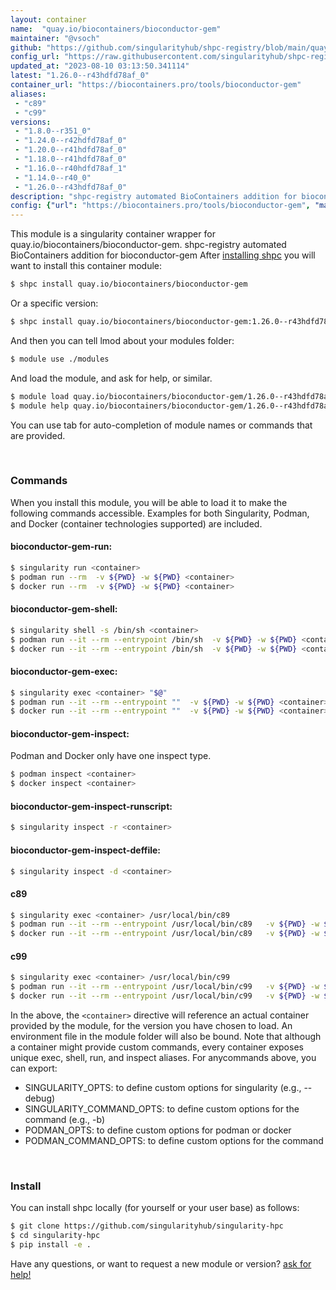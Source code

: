```yaml
---
layout: container
name:  "quay.io/biocontainers/bioconductor-gem"
maintainer: "@vsoch"
github: "https://github.com/singularityhub/shpc-registry/blob/main/quay.io/biocontainers/bioconductor-gem/container.yaml"
config_url: "https://raw.githubusercontent.com/singularityhub/shpc-registry/main/quay.io/biocontainers/bioconductor-gem/container.yaml"
updated_at: "2023-08-10 03:13:50.341114"
latest: "1.26.0--r43hdfd78af_0"
container_url: "https://biocontainers.pro/tools/bioconductor-gem"
aliases:
 - "c89"
 - "c99"
versions:
 - "1.8.0--r351_0"
 - "1.24.0--r42hdfd78af_0"
 - "1.20.0--r41hdfd78af_0"
 - "1.18.0--r41hdfd78af_0"
 - "1.16.0--r40hdfd78af_1"
 - "1.14.0--r40_0"
 - "1.26.0--r43hdfd78af_0"
description: "shpc-registry automated BioContainers addition for bioconductor-gem"
config: {"url": "https://biocontainers.pro/tools/bioconductor-gem", "maintainer": "@vsoch", "description": "shpc-registry automated BioContainers addition for bioconductor-gem", "latest": {"1.26.0--r43hdfd78af_0": "sha256:69cacc4ee15281af67a66a1c0f4428287185bbc88653eedcc5d41198ba8face9"}, "tags": {"1.8.0--r351_0": "sha256:f04340f70500905d5c67fa4b8c7d8434b9130d65fc7e0d0d9fdaa3de0b796c02", "1.24.0--r42hdfd78af_0": "sha256:99957cdc77198254aabe6c77e7a35fa276377d5b90aed03da8310c0421e7b475", "1.20.0--r41hdfd78af_0": "sha256:b12cc92ecf8f3e02e398dbb77d845950d2cd73a60956d41df3744271c3666625", "1.18.0--r41hdfd78af_0": "sha256:dfccac9e7a7e1c7fc916ae352fcc6871eba62be9da436274ee1c64624b056a63", "1.16.0--r40hdfd78af_1": "sha256:78d67122908f66a566a097deedc792c1978e4cb3b353ce92bf4a26d948325aa9", "1.14.0--r40_0": "sha256:40170d422558a4098991fd948fdfb9d038cbe16a7ec5a5b85e1eca853f5a4550", "1.26.0--r43hdfd78af_0": "sha256:69cacc4ee15281af67a66a1c0f4428287185bbc88653eedcc5d41198ba8face9"}, "docker": "quay.io/biocontainers/bioconductor-gem", "aliases": {"c89": "/usr/local/bin/c89", "c99": "/usr/local/bin/c99"}}
---
```


This module is a singularity container wrapper for quay.io/biocontainers/bioconductor-gem.
shpc-registry automated BioContainers addition for bioconductor-gem
After [installing shpc](#install) you will want to install this container module:


```bash
$ shpc install quay.io/biocontainers/bioconductor-gem
```

Or a specific version:

```bash
$ shpc install quay.io/biocontainers/bioconductor-gem:1.26.0--r43hdfd78af_0
```

And then you can tell lmod about your modules folder:

```bash
$ module use ./modules
```

And load the module, and ask for help, or similar.

```bash
$ module load quay.io/biocontainers/bioconductor-gem/1.26.0--r43hdfd78af_0
$ module help quay.io/biocontainers/bioconductor-gem/1.26.0--r43hdfd78af_0
```

You can use tab for auto-completion of module names or commands that are provided.

<br>

### Commands

When you install this module, you will be able to load it to make the following commands accessible.
Examples for both Singularity, Podman, and Docker (container technologies supported) are included.

#### bioconductor-gem-run:

```bash
$ singularity run <container>
$ podman run --rm  -v ${PWD} -w ${PWD} <container>
$ docker run --rm  -v ${PWD} -w ${PWD} <container>
```

#### bioconductor-gem-shell:

```bash
$ singularity shell -s /bin/sh <container>
$ podman run --it --rm --entrypoint /bin/sh  -v ${PWD} -w ${PWD} <container>
$ docker run --it --rm --entrypoint /bin/sh  -v ${PWD} -w ${PWD} <container>
```

#### bioconductor-gem-exec:

```bash
$ singularity exec <container> "$@"
$ podman run --it --rm --entrypoint ""  -v ${PWD} -w ${PWD} <container> "$@"
$ docker run --it --rm --entrypoint ""  -v ${PWD} -w ${PWD} <container> "$@"
```

#### bioconductor-gem-inspect:

Podman and Docker only have one inspect type.

```bash
$ podman inspect <container>
$ docker inspect <container>
```

#### bioconductor-gem-inspect-runscript:

```bash
$ singularity inspect -r <container>
```

#### bioconductor-gem-inspect-deffile:

```bash
$ singularity inspect -d <container>
```


#### c89

```bash
$ singularity exec <container> /usr/local/bin/c89
$ podman run --it --rm --entrypoint /usr/local/bin/c89   -v ${PWD} -w ${PWD} <container> -c " $@"
$ docker run --it --rm --entrypoint /usr/local/bin/c89   -v ${PWD} -w ${PWD} <container> -c " $@"
```


#### c99

```bash
$ singularity exec <container> /usr/local/bin/c99
$ podman run --it --rm --entrypoint /usr/local/bin/c99   -v ${PWD} -w ${PWD} <container> -c " $@"
$ docker run --it --rm --entrypoint /usr/local/bin/c99   -v ${PWD} -w ${PWD} <container> -c " $@"
```



In the above, the `<container>` directive will reference an actual container provided
by the module, for the version you have chosen to load. An environment file in the
module folder will also be bound. Note that although a container
might provide custom commands, every container exposes unique exec, shell, run, and
inspect aliases. For anycommands above, you can export:

 - SINGULARITY_OPTS: to define custom options for singularity (e.g., --debug)
 - SINGULARITY_COMMAND_OPTS: to define custom options for the command (e.g., -b)
 - PODMAN_OPTS: to define custom options for podman or docker
 - PODMAN_COMMAND_OPTS: to define custom options for the command

<br>

### Install

You can install shpc locally (for yourself or your user base) as follows:

```bash
$ git clone https://github.com/singularityhub/singularity-hpc
$ cd singularity-hpc
$ pip install -e .
```

Have any questions, or want to request a new module or version? [ask for help!](https://github.com/singularityhub/singularity-hpc/issues)